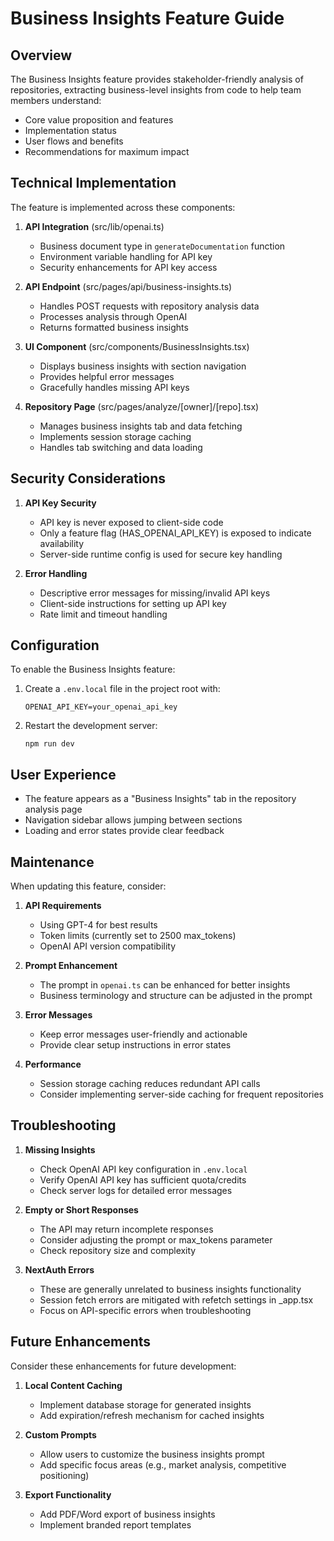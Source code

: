 # Business Insights Feature Guide

## Overview

The Business Insights feature provides stakeholder-friendly analysis of repositories, extracting business-level insights from code to help team members understand:

- Core value proposition and features
- Implementation status
- User flows and benefits
- Recommendations for maximum impact

## Technical Implementation

The feature is implemented across these components:

1. **API Integration** (src/lib/openai.ts)
   - Business document type in `generateDocumentation` function
   - Environment variable handling for API key 
   - Security enhancements for API key access

2. **API Endpoint** (src/pages/api/business-insights.ts)
   - Handles POST requests with repository analysis data
   - Processes analysis through OpenAI
   - Returns formatted business insights

3. **UI Component** (src/components/BusinessInsights.tsx)
   - Displays business insights with section navigation
   - Provides helpful error messages
   - Gracefully handles missing API keys

4. **Repository Page** (src/pages/analyze/[owner]/[repo].tsx)
   - Manages business insights tab and data fetching
   - Implements session storage caching
   - Handles tab switching and data loading

## Security Considerations

1. **API Key Security**
   - API key is never exposed to client-side code
   - Only a feature flag (HAS_OPENAI_API_KEY) is exposed to indicate availability
   - Server-side runtime config is used for secure key handling

2. **Error Handling**
   - Descriptive error messages for missing/invalid API keys
   - Client-side instructions for setting up API key
   - Rate limit and timeout handling

## Configuration

To enable the Business Insights feature:

1. Create a `.env.local` file in the project root with:
   ```
   OPENAI_API_KEY=your_openai_api_key
   ```

2. Restart the development server:
   ```
   npm run dev
   ```

## User Experience

- The feature appears as a "Business Insights" tab in the repository analysis page
- Navigation sidebar allows jumping between sections
- Loading and error states provide clear feedback

## Maintenance

When updating this feature, consider:

1. **API Requirements**
   - Using GPT-4 for best results
   - Token limits (currently set to 2500 max_tokens)
   - OpenAI API version compatibility

2. **Prompt Enhancement**
   - The prompt in `openai.ts` can be enhanced for better insights
   - Business terminology and structure can be adjusted in the prompt

3. **Error Messages**
   - Keep error messages user-friendly and actionable
   - Provide clear setup instructions in error states

4. **Performance**
   - Session storage caching reduces redundant API calls
   - Consider implementing server-side caching for frequent repositories

## Troubleshooting

1. **Missing Insights**
   - Check OpenAI API key configuration in `.env.local`
   - Verify OpenAI API key has sufficient quota/credits
   - Check server logs for detailed error messages

2. **Empty or Short Responses**
   - The API may return incomplete responses
   - Consider adjusting the prompt or max_tokens parameter
   - Check repository size and complexity

3. **NextAuth Errors**
   - These are generally unrelated to business insights functionality
   - Session fetch errors are mitigated with refetch settings in _app.tsx
   - Focus on API-specific errors when troubleshooting

## Future Enhancements

Consider these enhancements for future development:

1. **Local Content Caching**
   - Implement database storage for generated insights
   - Add expiration/refresh mechanism for cached insights

2. **Custom Prompts**
   - Allow users to customize the business insights prompt
   - Add specific focus areas (e.g., market analysis, competitive positioning)

3. **Export Functionality**
   - Add PDF/Word export of business insights
   - Implement branded report templates